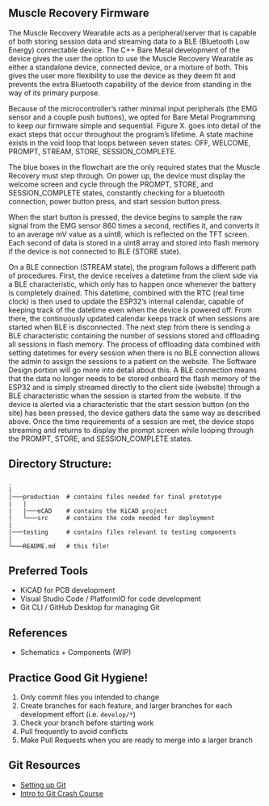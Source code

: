 ## Muscle Recovery Firmware
The Muscle Recovery Wearable acts as a peripheral/server that is capable of both storing session data and streaming data to a BLE (Bluetooth Low Energy) connectable device. The C++ Bare Metal development of the device gives the user the option to use the Muscle Recovery Wearable as either a standalone device, connected device, or a mixture of both. This gives the user more flexibility to use the device as they deem fit and prevents the extra Bluetooth capability of the device from standing in the way of its primary purpose.

Because of the microcontroller’s rather minimal input peripherals (the EMG sensor and a couple push buttons), we opted for Bare Metal Programming to keep our firmware simple and sequential. Figure X. goes into detail of the exact steps that occur throughout the program’s lifetime. A state machine exists in the void loop that loops between seven states: OFF, WELCOME, PROMPT, STREAM, STORE, SESSION_COMPLETE. 

The blue boxes in the flowchart are the only required states that the Muscle Recovery must step through. On power up, the device must display the welcome screen and cycle through the PROMPT, STORE, and SESSION_COMPLETE states, constantly checking for a bluetooth connection, power button press, and start session button press. 

When the start button is pressed, the device begins to sample the raw signal from the EMG sensor 860 times a second, rectifies it, and converts it to an average mV value as a uint8, which is reflected on the TFT screen. Each second of data is stored in a uint8 array and stored into flash memory if the device is not connected to BLE (STORE state). 

On a BLE connection (STREAM state), the program follows a different path of procedures. First, the device receives a datetime from the client side via a BLE characteristic, which only has to happen once whenever the battery is completely drained. This datetime, combined with the RTC (real time clock) is then used to update the ESP32’s internal calendar, capable of keeping track of the datetime even when the device is powered off. From there, the continuously updated calendar keeps track of when sessions are started when BLE is disconnected. The next step from there is sending a BLE characteristic containing the number of sessions stored and offloading all sessions in flash memory. The process of offloading data combined with setting datetimes for every session when there is no BLE connection allows the admin to assign the sessions to a patient on the website. The Software Design portion will go more into detail about this. A BLE connection means that the data no longer needs to be stored onboard the flash memory of the ESP32 and is simply streamed directly to the client side (website) through a BLE characteristic when the session is started from the website. If the device is alerted via a characteristic that the start session button (on the site) has been pressed, the device gathers data the same way as described above. Once the time requirements of a session are met, the device stops streaming and returns to display the prompt screen while looping through the PROMPT, STORE, and SESSION_COMPLETE states.


## Directory Structure:
```
.
|
|───production  # contains files needed for final prototype
|   |
|   |───eCAD    # contains the KiCAD project
|   └───src     # contains the code needed for deployment
|
|───testing     # contains files relevant to testing components
|
└───README.md   # this file!
```

## Preferred Tools
- KiCAD for PCB development
- Visual Studio Code / PlatformIO for code development
- Git CLI / GitHub Desktop for managing Git

## References
- Schematics + Components (WIP)

## Practice Good Git Hygiene!
1. Only commit files you intended to change
2. Create branches for each feature, and larger branches for each development effort (i.e. ```develop/*```)
3. Check your branch before starting work
4. Pull frequently to avoid conflicts
5. Make Pull Requests when you are ready to merge into a larger branch

## Git Resources

* [Setting up Git](https://fanatical-colossus-434.notion.site/Git-Installation-and-Setup-d07b7d1ab5544424876f9fd3b4a0b312)
* [Intro to Git Crash Course](https://fanatical-colossus-434.notion.site/Crash-Course-Intro-to-Git-809641611da9478b8f9cca8fd97e49fe)
